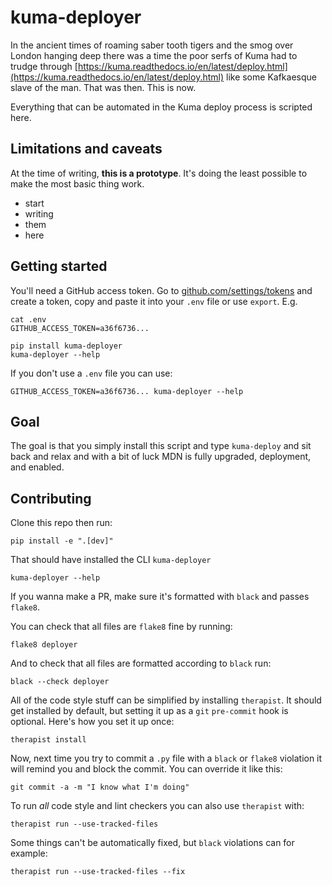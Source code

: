 # kuma-deployer

In the ancient times of roaming saber tooth tigers and the smog over London
hanging deep there was a time the poor serfs of Kuma had to trudge through
[https://kuma.readthedocs.io/en/latest/deploy.html](https://kuma.readthedocs.io/en/latest/deploy.html)
like some Kafkaesque slave of the man. That was then. This is now.

Everything that can be automated in the Kuma deploy process is scripted here.

## Limitations and caveats

At the time of writing, **this is a prototype**. It's doing the least possible
to make the most basic thing work.

- start
- writing
- them
- here

## Getting started

You'll need a GitHub access token.
Go to [github.com/settings/tokens](https://github.com/settings/tokens) and create a token,
copy and paste it into your `.env` file or use `export`. E.g.

    cat .env
    GITHUB_ACCESS_TOKEN=a36f6736...

    pip install kuma-deployer
    kuma-deployer --help

If you don't use a `.env` file you can use:

    GITHUB_ACCESS_TOKEN=a36f6736... kuma-deployer --help

## Goal

The goal is that you simply install this script and type `kuma-deploy` and sit
back and relax and with a bit of luck MDN is fully upgraded, deployment, and enabled.

## Contributing

Clone this repo then run:

    pip install -e ".[dev]"

That should have installed the CLI `kuma-deployer`

    kuma-deployer --help

If you wanna make a PR, make sure it's formatted with `black` and passes `flake8`.

You can check that all files are `flake8` fine by running:

    flake8 deployer

And to check that all files are formatted according to `black` run:

    black --check deployer

All of the code style stuff can be simplified by installing `therapist`. It should
get installed by default, but setting it up as a `git` `pre-commit` hook is optional.
Here's how you set it up once:

    therapist install

Now, next time you try to commit a `.py` file with a `black` or `flake8` violation
it will remind you and block the commit. You can override it like this:

    git commit -a -m "I know what I'm doing"

To run _all_ code style and lint checkers you can also use `therapist` with:

    therapist run --use-tracked-files

Some things can't be automatically fixed, but `black` violations can for example:

    therapist run --use-tracked-files --fix
